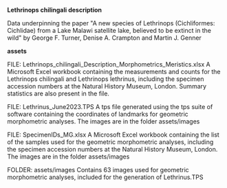 **Lethrinops chilingali description**

Data underpinning the paper "A new species of Lethrinops (Cichliformes: Cichlidae) from a Lake Malawi satellite lake, believed to be extinct in the wild" by George F. Turner, Denise A. Crampton and Martin J. Genner

**assets**

FILE: Lethrinops_chilingali_Description_Morphometrics_Meristics.xlsx 
A Microsoft Excel workbook containing the measurements and counts for the Lethrinops chilingali and Lethrinops lethrinus, including the specimen accession numbers at the Natural History Museum, London. Summary statistics are also present in the file. 

FILE: Lethrinus_June2023.TPS
A tps file generated using the tps suite of software containing the coordinates of landmarks for geometric morphometric analyses. The images are in the folder assets/images

FILE: SpecimenIDs_MG.xlsx
A Microsoft Excel workbook containing the list of the samples used for the geometric morphometric analyses, including the specimen accession numbers at the Natural History Museum, London. The images are in the folder assets/images

FOLDER: assets/images
Contains 63 images used for geometric morphometric analyses, included for the generation of Lethrinus.TPS

